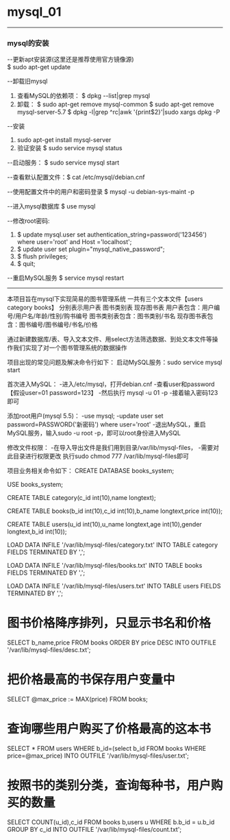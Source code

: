 # mysql_01

---
### mysql的安装

--更新apt安装源(这里还是推荐使用官方镜像源)  
         $ sudo apt-get update

--卸载旧mysql  
1. 查看MySQL的依赖项：
         $ dpkg --list|grep mysql  
2. 卸载： 
         $ sudo apt-get remove mysql-common
         $ sudo apt-get remove mysql-server-5.7
         $ dpkg -l|grep ^rc|awk '{print$2}'|sudo xargs dpkg -P

--安装  
1. sudo apt-get install mysql-server
2. 验证安装 
         $ sudo service mysql status

--启动服务：
         $ sudo service mysql start

--查看默认配置文件：$ cat /etc/mysql/debian.cnf

--使用配置文件中的用户和密码登录 $ mysql -u debian-sys-maint -p

--进入mysql数据库 $ use mysql

--修改root密码:
1. $ update mysql.user set authentication_string=password('123456') where user='root' and Host ='localhost'; 
2. $ update user set plugin="mysql_native_password"; 
3. $ flush privileges; 
4. $ quit;

--重启MySQL服务 $ service mysql restart

---

本项目旨在mysql下实现简易的图书管理系统
一共有三个文本文件【users category books】
分别表示用户表   图书类别表   现存图书表
用户表包含：用户编号/用户名/年龄/性别/购书编号
图书类别表包含：图书类别/书名
现存图书表包含：图书编号/图书编号/书名/价格

通过新建数据库/表、导入文本文件、用select方法筛选数据、到处文本文件等操作我们实现了对一个图书管理系统的数据操作

项目出现的常见问题及解决命令行如下：
启动MySQL服务：sudo service mysql start

首次进入MySQL：
-进入/etc/mysql，打开debian.cnf
-查看user和password【假设user=01 password=123】
-然后执行 mysql -u 01 -p
-接着输入密码123即可

添加root用户(mysql 5.5)：
-use mysql;
-update user set password=PASSWORD('新密码') where user='root'
-退出MySQL，重启MySQL服务，输入sudo -u root -p，即可以root身份进入MySQL

修改文件权限：
-在导入导出文件是我们用到目录/var/lib/mysql-files，
-需要对此目录进行权限更改 执行sudo chmod 777 /var/lib/mysql-files即可

项目业务相关命令如下：
CREATE DATABASE books_system;

USE books_system;

CREATE TABLE category(c_id int(10),name longtext);

CREATE TABLE books(b_id int(10),c_id int(10),b_name longtext,price int(10));

CREATE TABLE users(u_id int(10),u_name longtext,age int(10),gender longtext,b_id int(10));

LOAD DATA INFILE '/var/lib/mysql-files/category.txt' INTO TABLE category FIELDS TERMINATED BY ',';

LOAD DATA INFILE '/var/lib/mysql-files/books.txt' INTO TABLE books FIELDS TERMINATED BY ',';

LOAD DATA INFILE '/var/lib/mysql-files/users.txt' INTO TABLE users FIELDS TERMINATED BY ',';

# 图书价格降序排列，只显示书名和价格

SELECT b_name,price FROM books ORDER BY price DESC INTO OUTFILE '/var/lib/mysql-files/desc.txt';

# 把价格最高的书保存用户变量中

SELECT @max_price := MAX(price) FROM books;

# 查询哪些用户购买了价格最高的这本书

SELECT * FROM users WHERE b_id=(select b_id FROM books WHERE price=@max_price) INTO OUTFILE '/var/lib/mysql-files/user.txt';

# 按照书的类别分类，查询每种书，用户购买的数量

SELECT COUNT(u_id),c_id FROM books b,users u WHERE b.b_id = u.b_id GROUP BY c_id INTO OUTFILE '/var/lib/mysql-files/count.txt';

